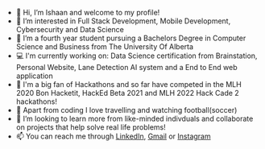 - 👋 Hi, I’m Ishaan and welcome to my profile!
- 👀 I’m interested in Full Stack Development, Mobile Development, Cybersecurity and Data Science
- 🌱 I’m a fourth year student pursuing a Bachelors Degree in Computer Science and Business from The University Of Alberta 
- 💻 I'm currently working on: Data Science certification from Brainstation, Personal Website, Lane Detection AI system and a End to End web application
- 🤌 I'm a big fan of Hackathons and so far have competed in the MLH 2020 Bon Hacketit, HackEd Beta 2021 and MLH 2022 Hack Cade 2 hackathons!
- 🛬 Apart from coding I love travelling and watching football(soccer)
- 💞️ I’m looking to learn more from like-minded indivduals and collaborate on projects that help solve real life problems!
- 📫 You can reach me through [LinkedIn](https://www.linkedin.com/in/ishaan-rehmani/), [Gmail](mailto:ishaan.rehmani@gmail.com) or [Instagram](https://www.instagram.com/i_.rehmani_/)


<!---
Irehmani/Irehmani is a ✨ special ✨ repository because its `README.md` (this file) appears on your GitHub profile.
You can click the Preview link to take a look at your changes.
--->
